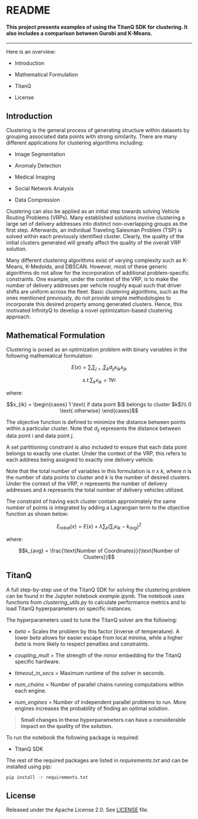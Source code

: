 # README

#### This project presents examples of using the TitanQ SDK for clustering. It also includes a comparison between Gurobi and K-Means.
--------------------------------------------------------------------------------


Here is an overview:

- Introduction

- Mathematical Formulation

- TitanQ

- License

## Introduction

Clustering is the general process of generating structure within datasets by grouping associated data points with strong similarity. There are many different applications for clustering algorithms including: 

- Image Segmentation 

- Anomaly Detection 

- Medical Imaging

- Social Network Analysis 

- Data Compression 

Clustering can also be applied as an initial step towards solving Vehicle Routing Problems (VRPs). Many established solutions involve clustering a large set of delivery addresses into distinct non-overlapping groups as the first step. Afterwards, an individual Traveling Salesman Problem (TSP) is solved within each previously identified cluster. Clearly, the quality of the initial clusters generated will greatly affect the quality of the overall VRP solution.  

Many different clustering algorithms exist of varying complexity such as K-Means, K-Medoids, and DBSCAN. However, most of these generic algorithms do not allow for the incorporation of additional problem-specific constraints. One example, under the context of the VRP, is to make the number of delivery addresses per vehicle roughly equal such that driver shifts are uniform across the fleet. Basic clustering algorithms, such as the ones mentioned previously, do not provide simple methodologies to incorporate this desired property among generated clusters. Hence, this motivated InfinityQ to develop a novel optimization-based clustering approach.  


## Mathematical Formulation

Clustering is posed as an optimization problem with binary variables in the following mathematical formulation: 
```math
E(x) =  \sum_i \sum_{j>i} \sum_k d_{ij} x_{ik} x_{jk}
```
```math
s.t.   \sum_k x_{ik} = 1 \forall i
```
where:
```math
x_{ik} =
 \begin{cases} 
      1  \text{ if data point $i$ belongs to cluster $k$}\\
      0  \text{ otherwise}
   \end{cases}
```

The objective function is defined to minimize the distance between points within a particular cluster. Note that $d_{ij}$ represents the distance between data point $i$ and data point $j$.  

A set partitioning constraint is also included to ensure that each data point belongs to exactly one cluster. Under the context of the VRP, this refers to each address being assigned to exactly one delivery vehicle.  

Note that the total number of variables in this formulation is $n$ x $k$, where $n$ is the number of data points to cluster and $k$ is the number of desired clusters. Under the context of the VRP, $n$ represents the number of delivery addresses and $k$ represents the total number of delivery vehicles utilized.  

The constraint of having each cluster contain approximately the same number of points is integrated by adding a Lagrangian term to the objective function as shown below:
```math
E_{rebal}(x) =  E(x) + \lambda \sum_k \bigg(\sum_i x_{ik}-k_{avg} \bigg)^2
```
where:
```math
k_{avg} = \frac{\text{Number of Coordinates}}{\text{Number of Clusters}}
```

## TitanQ

A full step-by-step use of the TitanQ SDK for solving the clustering problem can be found in the Jupyter notebook *example.ipynb*. The notebook uses functions from *clustering_utils.py* to calculate performance metrics and to load TitanQ hyperparameters on specific instances.

The hyperparameters used to tune the TitanQ solver are the following:

- *beta* = Scales the problem by this factor (inverse of temperature). A lower *beta* allows for easier escape from local minima, while a higher *beta* is more likely to respect penalties and constraints.

- *coupling_mult* = The strength of the minor embedding for the TitanQ specific hardware.

- *timeout_in_secs* = Maximum runtime of the solver in seconds.

- *num_chains* = Number of parallel chains running computations within each engine.

- *num_engines* = Number of independent parallel problems to run. More engines increases the probability of finding an optimal solution.

> **Small changes in these hyperparameters can have a considerable impact on the quality of the solution.**

To run the notebook the following package is required:

- TitanQ SDK

The rest of the required packages are listed in *requirements.txt* and can be installed using pip:

```bash
pip install -r requirements.txt
```

## License

Released under the Apache License 2.0. See [LICENSE](../LICENSE) file.
